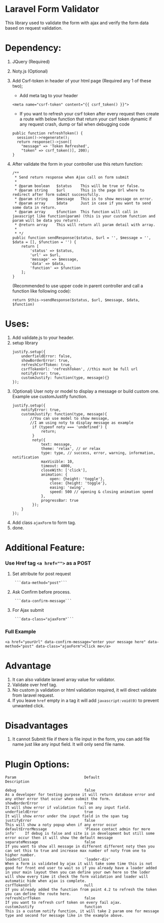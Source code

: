 # Laravel Form Validator

This library used to validate the form with ajax and verify the form data based on request validation.

# Dependency:
1. JQuery (Required)
2. Noty.js (Optional)
3. Add Csrf-token in header of your html page (Required any 1 of these two);
    - Add meta tag to your header
    ```
	<meta name="csrf-token" content="{{ csrf_token() }}">
    ```

    - If you want to refresh your csrf token after every request then create a route with below function that return your csrf token dynamic if any request crash, dump or fail when debugging code
    ```
	public function refreshToken() {
	  session()->regenerate();
	  return response()->json([
	    "message" => 'Token Refreshed',
	    "token" => csrf_token()], 200);
	}
    
    ```

4. After validate the form in your controller use this return function:
    ```
    /**
     * Send return response when Ajax call on form submit
     * 
     * @param boolean   $status    This will be true or false.
     * @param string    $url       This is the page Url where to redirect after form submit successfully.
     * @param string    $message   This is to show message on error.
     * @param array     $data      Just in case if you want to send some data in return.
     * @param array     $function  This function will call in javascript like function(param) (this is your custom function and param will be data you return).
     * @return array    This will return all param detail with array.
     * 
     * */
    public function sendResponse($status, $url = '', $message = '', $data = [], $function = '') {
        return [
            'status' => $status,
            'url' => $url,
            'message' => $message,
            'data' => $data,
            'function' => $function
        ];
    }
    ```
   (Recommended to use upper code in parent controller and call a function like following code):
    ```
    return $this->sendResponse($status, $url, $message, $data, $function)
    ```

# Uses:
1. Add validate.js to your header.
2. setup library
    ```
    justify.setup({
        underfieldError: false,
        showBorderError: true,
        refreshCsrfToken: true,
        csrfTokenUrl: 'refreshToken', //this must be full url
        notifyError: true,
        customJustify: function(type, message){}
    });
    ```
3. (Optional) User noty or model to display a message or build custom one. Example use customJustify function.
    ```
    justify.setup({
        notifyError: true,
        customJustify: function(type, message){
            //You can use model to show message,
            //I am using noty to display message as example
             if (typeof noty === 'undefined') {
                 return;
             }
             noty({
                 text: message,
                 theme: 'relax', // or relax
                 type: type, // success, error, warning, information, notification
                 maxVisible: 10,
                 timeout: 4000,
                 closeWith: ['click'],
                 animation: {
                     open: {height: 'toggle'},
                     close: {height: 'toggle'},
                     easing: 'swing',
                     speed: 500 // opening & closing animation speed
                 },
                 progressBar: true
             });
        }
    });
    ```
3. Add class ```ajaxForm``` to form tag.
3. done.

# Additional Feature:
### Use Href tag ```<a href="">``` as a POST
1. Set attribute for post request
        
        ```data-method="post"```

2. Ask Confirm before process.
        
        ```data-confirm-message```

3. For Ajax submit
        
        ```data-class="ajaxForm"```

### Full Example

    <a href="yourUrl" data-confirm-message="enter your message here" data-method="post" data-class="ajaxForm">Click me</a>

# Advantage
1. It can also validate laravel array value for validator.
2. Validate over href tag.
3. No custom js validation or html validation required, it will direct validate from laravel request.
4. If you leave ```href``` empty in a tag it will add ```javascript:void(0)``` to prevent unwanted click.

# Disadvantages
1. It cannot Submit file if there is file input in the form, you can add file name just like any input field. It will only send file name.


# Plugin Options:

```
Param                               Default                             Description

debug                               false                                   As a developer for testing purpose it will return database error and any other error that occur when submit the form.
showBorderError                     true                                    It will show error if validation fail on any input field.
underfieldError                     true                                    It will show error under the input field in the span tag
justifyError                        false                                   This will show a noty popup when if any error occur
defaultErrorMessage                 'Please contact admin for more info'    If debug is false and site is in development but still some error occur then it will show the default message
separateMessage                     false                                   If you want to show all message in different different noty then you can set this to true and increase max number of noty from one to higher number.
loaderClass                         'loader-div'                            When a form is validated by ajax it will take some time this is not good for front end user to wait so if you already have a loader added in your main layout then you can define your own here so the loder will show every time it check the form validation and loader will automatic hide when ajax is complete.
csrfTokenUrl                        null                                    If you already added the function from point 4.2 to refresh the token you can define the route here.
refreshCsrfToken                    false                                   If you want to refresh csrf token on every fail ajax.
customJustify                       function                                This is a custom notify function, it will take 2 param one for message type and second for message like in the example above.
```
